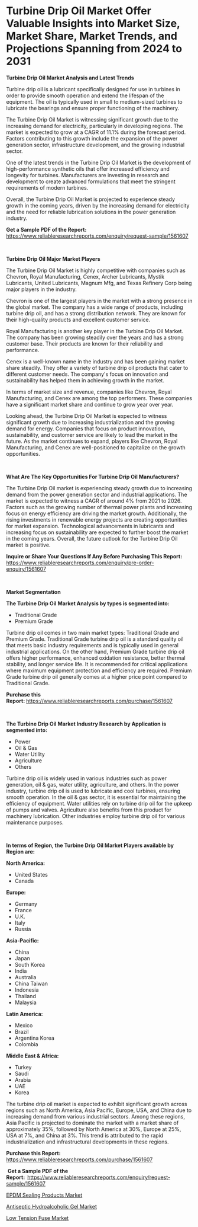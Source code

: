 <p><h1>Turbine Drip Oil Market Offer Valuable Insights into Market Size, Market Share, Market Trends, and Projections Spanning from 2024 to 2031</h1></p><p><strong>Turbine Drip Oil Market Analysis and Latest Trends</strong></p>
<p><p>Turbine drip oil is a lubricant specifically designed for use in turbines in order to provide smooth operation and extend the lifespan of the equipment. The oil is typically used in small to medium-sized turbines to lubricate the bearings and ensure proper functioning of the machinery.</p><p>The Turbine Drip Oil Market is witnessing significant growth due to the increasing demand for electricity, particularly in developing regions. The market is expected to grow at a CAGR of 11.1% during the forecast period. Factors contributing to this growth include the expansion of the power generation sector, infrastructure development, and the growing industrial sector.</p><p>One of the latest trends in the Turbine Drip Oil Market is the development of high-performance synthetic oils that offer increased efficiency and longevity for turbines. Manufacturers are investing in research and development to create advanced formulations that meet the stringent requirements of modern turbines.</p><p>Overall, the Turbine Drip Oil Market is projected to experience steady growth in the coming years, driven by the increasing demand for electricity and the need for reliable lubrication solutions in the power generation industry.</p></p>
<p><strong>Get a Sample PDF of the Report:&nbsp;</strong> <a href="https://www.reliableresearchreports.com/enquiry/request-sample/1561607">https://www.reliableresearchreports.com/enquiry/request-sample/1561607</a></p>
<p>&nbsp;</p>
<p><strong>Turbine Drip Oil Major Market Players</strong></p>
<p><p>The Turbine Drip Oil Market is highly competitive with companies such as Chevron, Royal Manufacturing, Cenex, Archer Lubricants, Mystik Lubricants, United Lubricants, Magnum Mfg, and Texas Refinery Corp being major players in the industry.</p><p>Chevron is one of the largest players in the market with a strong presence in the global market. The company has a wide range of products, including turbine drip oil, and has a strong distribution network. They are known for their high-quality products and excellent customer service.</p><p>Royal Manufacturing is another key player in the Turbine Drip Oil Market. The company has been growing steadily over the years and has a strong customer base. Their products are known for their reliability and performance.</p><p>Cenex is a well-known name in the industry and has been gaining market share steadily. They offer a variety of turbine drip oil products that cater to different customer needs. The company's focus on innovation and sustainability has helped them in achieving growth in the market.</p><p>In terms of market size and revenue, companies like Chevron, Royal Manufacturing, and Cenex are among the top performers. These companies have a significant market share and continue to grow year over year.</p><p>Looking ahead, the Turbine Drip Oil Market is expected to witness significant growth due to increasing industrialization and the growing demand for energy. Companies that focus on product innovation, sustainability, and customer service are likely to lead the market in the future. As the market continues to expand, players like Chevron, Royal Manufacturing, and Cenex are well-positioned to capitalize on the growth opportunities.</p></p>
<p>&nbsp;</p>
<p><strong>What Are The Key Opportunities For Turbine Drip Oil Manufacturers?</strong></p>
<p><p>The Turbine Drip Oil market is experiencing steady growth due to increasing demand from the power generation sector and industrial applications. The market is expected to witness a CAGR of around 4% from 2021 to 2026. Factors such as the growing number of thermal power plants and increasing focus on energy efficiency are driving the market growth. Additionally, the rising investments in renewable energy projects are creating opportunities for market expansion. Technological advancements in lubricants and increasing focus on sustainability are expected to further boost the market in the coming years. Overall, the future outlook for the Turbine Drip Oil market is positive.</p></p>
<p><strong>Inquire or Share Your Questions If Any Before Purchasing This Report:</strong> <a href="https://www.reliableresearchreports.com/enquiry/pre-order-enquiry/1561607">https://www.reliableresearchreports.com/enquiry/pre-order-enquiry/1561607</a></p>
<p>&nbsp;</p>
<p><strong>Market Segmentation</strong></p>
<p><strong>The Turbine Drip Oil Market Analysis by types is segmented into:</strong></p>
<p><ul><li>Traditional Grade</li><li>Premium Grade</li></ul></p>
<p><p>Turbine drip oil comes in two main market types: Traditional Grade and Premium Grade. Traditional Grade turbine drip oil is a standard quality oil that meets basic industry requirements and is typically used in general industrial applications. On the other hand, Premium Grade turbine drip oil offers higher performance, enhanced oxidation resistance, better thermal stability, and longer service life. It is recommended for critical applications where maximum equipment protection and efficiency are required. Premium Grade turbine drip oil generally comes at a higher price point compared to Traditional Grade.</p></p>
<p><strong>Purchase this Report:&nbsp;</strong><a href="https://www.reliableresearchreports.com/purchase/1561607">https://www.reliableresearchreports.com/purchase/1561607</a></p>
<p>&nbsp;</p>
<p><strong>The Turbine Drip Oil Market Industry Research by Application is segmented into:</strong></p>
<p><ul><li>Power</li><li>Oil & Gas</li><li>Water Utility</li><li>Agriculture</li><li>Others</li></ul></p>
<p><p>Turbine drip oil is widely used in various industries such as power generation, oil & gas, water utility, agriculture, and others. In the power industry, turbine drip oil is used to lubricate and cool turbines, ensuring smooth operation. In the oil & gas sector, it is essential for maintaining the efficiency of equipment. Water utilities rely on turbine drip oil for the upkeep of pumps and valves. Agriculture also benefits from this product for machinery lubrication. Other industries employ turbine drip oil for various maintenance purposes.</p></p>
<p>&nbsp;</p>
<p><strong>In terms of Region, the Turbine Drip Oil Market Players available by Region are:</strong></p>
<p>
    <p> <strong> North America: </strong>
        <ul>
            <li>United States</li>
            <li>Canada</li>
        </ul>
        </p> 
    <p> <strong> Europe: </strong>
        <ul>
            <li>Germany</li>
            <li>France</li>
            <li>U.K.</li>
            <li>Italy</li>
            <li>Russia</li>
        </ul>
        </p> 
    <p> <strong> Asia-Pacific: </strong>
        <ul>
            <li>China</li>
            <li>Japan</li>
            <li>South Korea</li>
            <li>India</li>
            <li>Australia</li>
            <li>China Taiwan</li>
            <li>Indonesia</li>
            <li>Thailand</li>
            <li>Malaysia</li>
        </ul>
        </p> 
    <p> <strong> Latin America: </strong>
        <ul>
            <li>Mexico</li>
            <li>Brazil</li>
            <li>Argentina Korea</li>
            <li>Colombia</li>
        </ul>
        </p> 
    <p> <strong> Middle East & Africa: </strong>
        <ul>
            <li>Turkey</li>
            <li>Saudi</li>
            <li>Arabia</li>
            <li>UAE</li>
            <li>Korea</li>
        </ul>
    </p>
    </p>
<p><p>The turbine drip oil market is expected to exhibit significant growth across regions such as North America, Asia Pacific, Europe, USA, and China due to increasing demand from various industrial sectors. Among these regions, Asia Pacific is projected to dominate the market with a market share of approximately 35%, followed by North America at 30%, Europe at 25%, USA at 7%, and China at 3%. This trend is attributed to the rapid industrialization and infrastructural developments in these regions.</p></p>
<p><strong>Purchase this Report: </strong><a href="https://www.reliableresearchreports.com/purchase/1561607">https://www.reliableresearchreports.com/purchase/1561607</a></p>
<p>&nbsp;<strong>Get a Sample PDF of the Report:&nbsp;&nbsp;</strong><a href="https://www.reliableresearchreports.com/enquiry/request-sample/1561607">https://www.reliableresearchreports.com/enquiry/request-sample/1561607</a></p>
<p><strong></strong></p>
<p><p><a href="https://view.publitas.com/reportprime-1/global-epdm-sealing-products-market-by-types-applications-and-major-players-with-regional-growth-rate-analysis-and-development-situation-from-2023-to-2030/">EPDM Sealing Products Market</a></p><p><a href="https://view.publitas.com/reportprime-1/antiseptic-hydroalcoholic-gel-market-size-evaluating-its-market-trends-growth-and-projections-2023-2030/">Antiseptic Hydroalcoholic Gel Market</a></p><p><a href="https://view.publitas.com/reportprime-1/low-tension-fuse-market-research-report-the-key-to-successful-business-strategy-forecasted-for-period-from-2023-2030/">Low Tension Fuse Market</a></p></p>